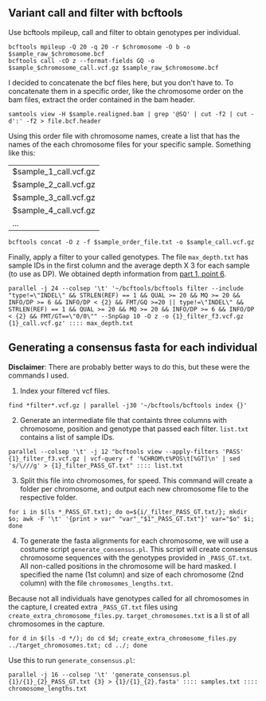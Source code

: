 ## Variant call and filter with bcftools

Use bcftools mpileup, call and filter to obtain genotypes per individual.

```
bcftools mpileup -Q 20 -q 20 -r $chromosome -O b -o $sample_raw_$chromosome.bcf
bcftools call -cO z --format-fields GQ -o $sample_$chromosome_call.vcf.gz $sample_raw_$chromosome.bcf
```

I decided to concatenate the bcf files here, but you don't have to. To concatenate them in a specific order, like the chromosome order on the bam files, extract the order contained in the bam header.

```
samtools view -H $sample.realigned.bam | grep '@SQ' | cut -f2 | cut -d':' -f2 > file.bcf.header
```

Using this order file with chromosome names, create a list that has the names of the each chromosome
files for your specific sample. Something like this:

| |
|------|
|$sample_1_call.vcf.gz|
|$sample_2_call.vcf.gz|
|$sample_3_call.vcf.gz|
|$sample_4_call.vcf.gz|
|...|

```
bcftools concat -O z -f $sample_order_file.txt -o $sample_call.vcf.gz
```

Finally, apply a filter to your called genotypes. The file `max_depth.txt` has sample IDs in the first column and the average depth X 3 for each sample (to use as DP). We obtained depth information from [part 1, point 6](https://github.com/MafaldaSFerreira/hare-phylogenomics/blob/master/1.pseudoreferences_and_mapping.md#mapping-reads-to-pseudo-reference).

```
parallel -j 24 --colsep '\t' '~/bcftools/bcftools filter --include "type!=\"INDEL\" && STRLEN(REF) == 1 && QUAL >= 20 && MQ >= 20 && INFO/DP >= 6 && INFO/DP < {2} && FMT/GQ >=20 || type!=\"INDEL\" && STRLEN(REF) == 1 && QUAL >= 20 && MQ >= 20 && INFO/DP >= 6 && INFO/DP < {2} && FMT/GT==\"0/0\"" --SnpGap 10 -O z -o {1}_filter_f3.vcf.gz {1}_call.vcf.gz' :::: max_depth.txt
```

## Generating a consensus fasta for each individual

**Disclaimer**: There are probably better ways to do this, but these were the commands I used.

1. Index your filtered vcf files.

```
find *filter*.vcf.gz | parallel -j30 '~/bcftools/bcftools index {}'
```

2. Generate an intermediate file that containts three columns with chromosome, position and genotype that passed each filter. `list.txt` contains a list of sample IDs.

```
parallel --colsep '\t' -j 12 "bcftools view --apply-filters 'PASS' {1}_filter_f3.vcf.gz | vcf-query -f '%CHROM\t%POS\t[%GT]\n' | sed 's/\///g' > {1}_filter_PASS_GT.txt" :::: list.txt
```

3. Split this file into chromosomes, for speed. This command will create a folder per chromosome, and output each new chromosome file to the respective folder.

```
for i in $(ls *_PASS_GT.txt); do o=${i/_filter_PASS_GT.txt/}; mkdir $o; awk -F '\t' '{print > var" "var"_"$1"_PASS_GT.txt"}' var="$o" $i; done
```

4. To generate the fasta alignments for each chromosome, we will use a costume script `generate_consensus.pl`. This script will create consensus chromosome sequences with the genotypes provided in `_PASS_GT.txt`. All non-called positions in the chromosome will be hard masked. I specified the name (1st column) and size of each chromosome (2nd column) with the file `chromosomes_lengths.txt`. 

Because not all individuals have genotypes called for all chromosomes in the capture, I created extra `_PASS_GT.txt` files using `create_extra_chromosome_files.py`. `target_chromosomes.txt` is a li st of all chromosomes in the capture.

```
for d in $(ls -d */); do cd $d; create_extra_chromosome_files.py ../target_chromosomes.txt; cd ../; done
```

Use this to run `generate_consensus.pl`:

```
parallel -j 16 --colsep '\t' 'generate_consensus.pl {1}/{1}_{2}_PASS_GT.txt {3} > {1}/{1}_{2}.fasta' :::: samples.txt :::: chromosome_lengths.txt
```